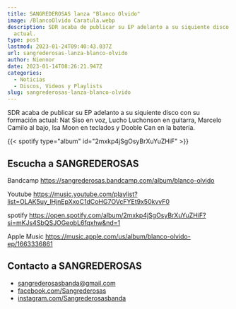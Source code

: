 ```yaml
---
title: SANGREDEROSAS lanza "Blanco Olvido"
image: /BlancoOlvido Caratula.webp
description: SDR acaba de publicar su EP adelanto a su siquiente disco con su formación
  actual.
type: post
lastmod: 2023-01-24T09:40:43.037Z
url: sangrederosas-lanza-blanco-olvido
author: Niennor
date: 2023-01-14T08:26:21.947Z
categories:
  - Noticias
  - Discos, Videos y Playlists
slug: sangrederosas-lanza-blanco-olvido
---
```


SDR acaba de publicar su EP adelanto a su siquiente disco con su formación actual: Nat Siso en voz, Lucho Luchonson en guitarra, Marcelo Camilo al bajo, Isa Moon en teclados y Dooble Can en la batería.

{{< spotify type="album" id="2mxkp4jSgOsyBrXuYuZHiF" >}}

## Escucha a SANGREDEROSAS

Bandcamp
<https://sangrederosas.bandcamp.com/album/blanco-olvido>

Youtube
<https://music.youtube.com/playlist?list=OLAK5uy_lHjnEpXxoC1dCoHG7OVcFYEt9x50kvvF0>

spotify
<https://open.spotify.com/album/2mxkp4jSgOsyBrXuYuZHiF?si=mKJs4SbQSJOGeobL6fqxhw&nd=1>

Apple Music
<https://music.apple.com/us/album/blanco-olvido-ep/1663336861>

## Contacto a SANGREDEROSAS

- [sangrederosasbanda@gmail.com](mailto:sangrederosasbanda@gmail.com)
- [facebook.com/Sangrederosas](https://facebook.com/Sangrederosas)
- [instagram.com/Sangrederosasbanda](https://instagram.com/Sangrederosasbanda)
